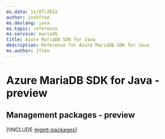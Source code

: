 ```yaml
---
ms.data: 11/07/2022
author: joshfree
ms.devlang: java
ms.topic: reference
ms.service: mariadb
title: Azure MariaDB SDK for Java
description: Reference for Azure MariaDB SDK for Java
ms.author: jfree
---
```

# Azure MariaDB SDK for Java - preview

## Management packages - preview
[!INCLUDE [mgmt-packages](mariadb-mgmt-index.md)]